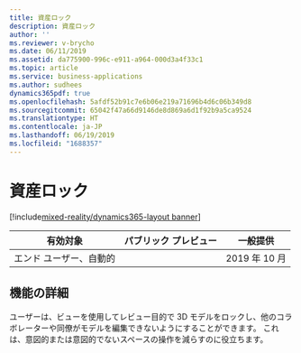 ```yaml
---
title: 資産ロック
description: 資産ロック
author: ''
ms.reviewer: v-brycho
ms.date: 06/11/2019
ms.assetid: da775900-996c-e911-a964-000d3a4f33c1
ms.topic: article
ms.service: business-applications
ms.author: sudhees
dynamics365pdf: true
ms.openlocfilehash: 5afdf52b91c7e6b06e219a71696b4d6c06b349d8
ms.sourcegitcommit: 65042f47a66d9146de8d869a6d1f92b9a5ca9524
ms.translationtype: HT
ms.contentlocale: ja-JP
ms.lasthandoff: 06/19/2019
ms.locfileid: "1688357"
---
```

# <a name="asset-lock"></a>資産ロック
[!include[mixed-reality/dynamics365-layout banner](../includes/mixed-reality/dynamics365-layout.md)]

| 有効対象    |  パブリック プレビュー | 一般提供 | 
| ---------- | ---------- |---------- |
|エンド ユーザー、自動的|| 2019 年 10 月|






## <a name="feature-details"></a>機能の詳細
<!--feature detail start -->
ユーザーは、ビューを使用してレビュー目的で 3D モデルをロックし、他のコラボレーターや同僚がモデルを編集できないようにすることができます。 これは、意図的または意図的でないスペースの操作を減らすのに役立ちます。
<!--feature detail end -->










